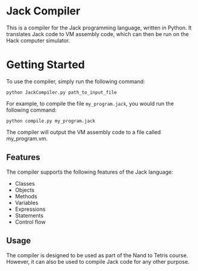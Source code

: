# Jack Compiler
This is a compiler for the Jack programming language, written in Python. It translates Jack code to VM assembly code, which can then be run on the Hack computer simulator.

# Getting Started
To use the compiler, simply run the following command:
```
python JackCompiler.py path_to_input_file
```

For example, to compile the file `my_program.jack`, you would run the following command:

```
python compile.py my_program.jack
```
The compiler will output the VM assembly code to a file called my_program.vm.

## Features
The compiler supports the following features of the Jack language:

* Classes
* Objects
* Methods
* Variables
* Expressions
* Statements
* Control flow
## Usage
The compiler is designed to be used as part of the Nand to Tetris course. However, it can also be used to compile Jack code for any other purpose.

